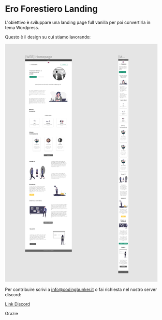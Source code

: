 # Ero Forestiero Landing

L'obiettivo è sviluppare una landing page full vanilla per poi convertirla in tema Wordpress.

Questo è il design su cui stiamo lavorando:

![eroforestiero](images/correct.png)

Per contribuire scrivi a info@codingbunker.it o fai richiesta nel nostro server discord: 

<a href="https://discord.com/invite/9x4FqmTxDu" target="_blank">Link Discord</a>

Grazie
